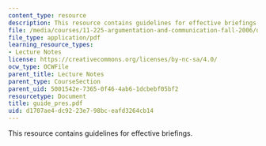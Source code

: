 ```yaml
---
content_type: resource
description: This resource contains guidelines for effective briefings.
file: /media/courses/11-225-argumentation-and-communication-fall-2006/d1707ae4dc9223e798bceafd3264cb14_guide_pres.pdf
file_type: application/pdf
learning_resource_types:
- Lecture Notes
license: https://creativecommons.org/licenses/by-nc-sa/4.0/
ocw_type: OCWFile
parent_title: Lecture Notes
parent_type: CourseSection
parent_uid: 5001542e-7365-0f46-4ab6-1dcbebf05bf2
resourcetype: Document
title: guide_pres.pdf
uid: d1707ae4-dc92-23e7-98bc-eafd3264cb14
---
```

This resource contains guidelines for effective briefings.